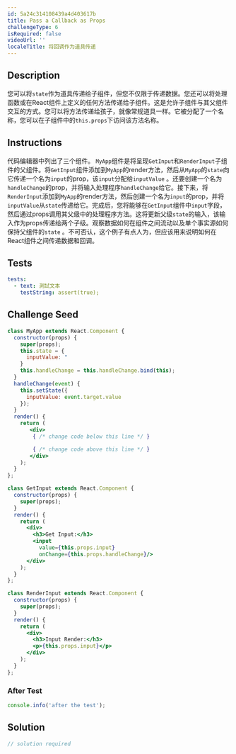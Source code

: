 ```yaml
---
id: 5a24c314108439a4d403617b
title: Pass a Callback as Props
challengeType: 6
isRequired: false
videoUrl: ''
localeTitle: 将回调作为道具传递
---
```


## Description
<section id="description">您可以将<code>state</code>作为道具传递给子组件，但您不仅限于传递数据。您还可以将处理函数或在React组件上定义的任何方法传递给子组件。这是允许子组件与其父组件交互的方式。您可以将方法传递给孩子，就像常规道具一样。它被分配了一个名称，您可以在子组件中的<code>this.props</code>下访问该方法名称。 </section>

## Instructions
<section id="instructions">代码编辑器中列出了三个组件。 <code>MyApp</code>组件是将呈现<code>GetInput</code>和<code>RenderInput</code>子组件的父组件。将<code>GetInput</code>组件添加到<code>MyApp</code>的render方法，然后从<code>MyApp</code>的<code>state</code>向它传递一个名为<code>input</code>的prop，该<code>input</code>分配给<code>inputValue</code> 。还要创建一个名为<code>handleChange</code>的prop，并将输入处理程序<code>handleChange</code>给它。接下来，将<code>RenderInput</code>添加到<code>MyApp</code>的render方法，然后创建一个名为<code>input</code>的prop，并将<code>inputValue</code>从<code>state</code>传递给它。完成后，您将能够在<code>GetInput</code>组件中<code>input</code>字段，然后通过props调用其父级中的处理程序方法。这将更新父级<code>state</code>的输入，该输入作为props传递给两个子级。观察数据如何在组件之间流动以及单个事实源如何保持父组件的<code>state</code> 。不可否认，这个例子有点人为，但应该用来说明如何在React组件之间传递数据和回调。 </section>

## Tests
<section id='tests'>

```yml
tests:
  - text: 測試文本
    testString: assert(true);

```

</section>

## Challenge Seed
<section id='challengeSeed'>

<div id='jsx-seed'>

```jsx
class MyApp extends React.Component {
  constructor(props) {
    super(props);
    this.state = {
      inputValue: "
    }
    this.handleChange = this.handleChange.bind(this);
  }
  handleChange(event) {
    this.setState({
      inputValue: event.target.value
    });
  }
  render() {
    return (
       <div>
        { /* change code below this line */ }

        { /* change code above this line */ }
       </div>
    );
  }
};

class GetInput extends React.Component {
  constructor(props) {
    super(props);
  }
  render() {
    return (
      <div>
        <h3>Get Input:</h3>
        <input
          value={this.props.input}
          onChange={this.props.handleChange}/>
      </div>
    );
  }
};

class RenderInput extends React.Component {
  constructor(props) {
    super(props);
  }
  render() {
    return (
      <div>
        <h3>Input Render:</h3>
        <p>{this.props.input}</p>
      </div>
    );
  }
};

```

</div>


### After Test
<div id='jsx-teardown'>

```js
console.info('after the test');
```

</div>

</section>

## Solution
<section id='solution'>

```js
// solution required
```
</section>
